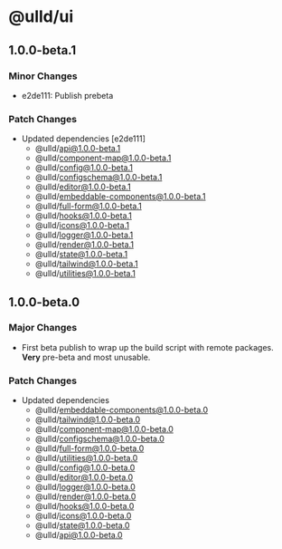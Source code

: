 # @ulld/ui

## 1.0.0-beta.1

### Minor Changes

- e2de111: Publish prebeta

### Patch Changes

- Updated dependencies [e2de111]
  - @ulld/api@1.0.0-beta.1
  - @ulld/component-map@1.0.0-beta.1
  - @ulld/config@1.0.0-beta.1
  - @ulld/configschema@1.0.0-beta.1
  - @ulld/editor@1.0.0-beta.1
  - @ulld/embeddable-components@1.0.0-beta.1
  - @ulld/full-form@1.0.0-beta.1
  - @ulld/hooks@1.0.0-beta.1
  - @ulld/icons@1.0.0-beta.1
  - @ulld/logger@1.0.0-beta.1
  - @ulld/render@1.0.0-beta.1
  - @ulld/state@1.0.0-beta.1
  - @ulld/tailwind@1.0.0-beta.1
  - @ulld/utilities@1.0.0-beta.1

## 1.0.0-beta.0

### Major Changes

- First beta publish to wrap up the build script with remote packages. **Very** pre-beta and most unusable.

### Patch Changes

- Updated dependencies
  - @ulld/embeddable-components@1.0.0-beta.0
  - @ulld/tailwind@1.0.0-beta.0
  - @ulld/component-map@1.0.0-beta.0
  - @ulld/configschema@1.0.0-beta.0
  - @ulld/full-form@1.0.0-beta.0
  - @ulld/utilities@1.0.0-beta.0
  - @ulld/config@1.0.0-beta.0
  - @ulld/editor@1.0.0-beta.0
  - @ulld/logger@1.0.0-beta.0
  - @ulld/render@1.0.0-beta.0
  - @ulld/hooks@1.0.0-beta.0
  - @ulld/icons@1.0.0-beta.0
  - @ulld/state@1.0.0-beta.0
  - @ulld/api@1.0.0-beta.0
